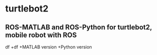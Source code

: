 # turtlebot2

## ROS-MATLAB and ROS-Python for turtlebot2, mobile robot with ROS
df
  +df
  +MATLAB version
  +Python version
